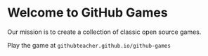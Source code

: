 # Welcome to GitHub Games

Our mission is to create a collection of classic open source games.

Play the game at `githubteacher.github.io/github-games`
